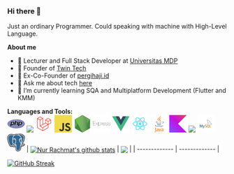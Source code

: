 ### Hi there 👋

Just an ordinary Programmer. Could speaking with machine with High-Level Language.

**About me**

- 💼 Lecturer and Full Stack Developer at [Universitas MDP](https://www.mdp.ac.id/)
- 🔭 Founder of [Twin Tech](https://play.google.com/store/apps/developer?id=Twin+Technology+Solution)
- 🔭 Ex-Co-Founder of [pergihaji.id](https://pergihaji.id/)
- 💬 Ask me about tech [here](https://github.com/nurrachmat-nr/nurrachmat-nr/issues)
- 🌱 I’m currently learning SQA and Multiplatform Development (Flutter and KMM) 

**Languages and Tools:**  
<code><img height="40" src="https://raw.githubusercontent.com/github/explore/80688e429a7d4ef2fca1e82350fe8e3517d3494d/topics/php/php.png"></code>
<code><img height="40" src="https://e7.pngegg.com/pngimages/385/811/png-clipart-codeigniter-laravel-jquery-php-logo-codeigniter-web-design-text-thumbnail.png"></code>
<code><img height="40" src="https://raw.githubusercontent.com/github/explore/80688e429a7d4ef2fca1e82350fe8e3517d3494d/topics/laravel/laravel.png"></code>
<code><img height="40" src="https://raw.githubusercontent.com/github/explore/80688e429a7d4ef2fca1e82350fe8e3517d3494d/topics/javascript/javascript.png"></code>
<code><img height="40" src="https://raw.githubusercontent.com/github/explore/80688e429a7d4ef2fca1e82350fe8e3517d3494d/topics/nodejs/nodejs.png"></code>
<code><img height="40" src="https://raw.githubusercontent.com/github/explore/80688e429a7d4ef2fca1e82350fe8e3517d3494d/topics/express/express.png"></code> 
<code><img height="40" src="https://raw.githubusercontent.com/github/explore/80688e429a7d4ef2fca1e82350fe8e3517d3494d/topics/vue/vue.png"></code>
<code><img height="40" src="https://raw.githubusercontent.com/github/explore/80688e429a7d4ef2fca1e82350fe8e3517d3494d/topics/react/react.png"></code>
<code><img height="40" src="https://raw.githubusercontent.com/github/explore/80688e429a7d4ef2fca1e82350fe8e3517d3494d/topics/java/java.png"></code>
<code><img height="40" src="https://raw.githubusercontent.com/github/explore/80688e429a7d4ef2fca1e82350fe8e3517d3494d/topics/kotlin/kotlin.png"></code>
<code><img height="40" src="https://image.pngaaa.com/546/2459546-middle.png"></code>
<code><img height="40" src="https://raw.githubusercontent.com/github/explore/80688e429a7d4ef2fca1e82350fe8e3517d3494d/topics/mysql/mysql.png"></code>
<code><img height="40" src="https://raw.githubusercontent.com/github/explore/80688e429a7d4ef2fca1e82350fe8e3517d3494d/topics/postgresql/postgresql.png"></code>
| <a href="https://github.com/nurrachmat-nr"><img align="center" src="https://github-readme-stats.vercel.app/api?username=nurrachmat-nr&show_icons=true&include_all_commits=true&hide=contribs,prs&count_private=true&theme=vue&hide_border=true" alt="Nur Rachmat's github stats" /></a> | <a href="https://github.com/nurrachmat-nr"><img align="center" src="https://github-readme-stats.vercel.app/api/top-langs/?username=nurrachmat-nr&layout=compact&theme=buefy&hide_border=true" /></a> |
| ------------- | ------------- |

[![GitHub Streak](https://streak-stats.demolab.com?user=nurrachmat-nr&theme=vue&date_format=j%20M%5B%20Y%5D&exclude_days=Sun)](https://github.com/nurrachmat-nr)
<!--
**nurrachmat-nr/nurrachmat-nr** is a ✨ _special_ ✨ repository because its `README.md` (this file) appears on your GitHub profile.

Here are some ideas to get you started:

- 🔭 I’m currently working on ...
- 🌱 I’m currently learning ...
- 👯 I’m looking to collaborate on ...
- 🤔 I’m looking for help with ...
- 💬 Ask me about ...
- 📫 How to reach me: ...
- 😄 Pronouns: ...
- ⚡ Fun fact: ...
-->
